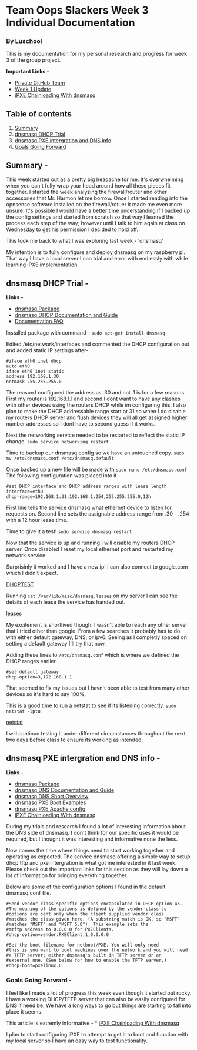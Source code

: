 # Team Oops Slackers Week 3 Individual Documentation
### By Luschool

This is my documentation for my personal research and progress for week 3 of the group project.

**Important Links -**
* [Private GitHub Team](https://github.com/orgs/FOSSClass/teams/oops-slackers)
* [Week 1 Update](https://github.com/luschool/oopsslackerstemp/blob/master/OopsSlackersWeek1Individual.md)
* [iPXE Chainloading With dnsmasq](https://qiita.com/arachan@github/items/666ca37e0d3d93c379a9)


## Table of contents
1. [Summary](#sum)
2. [dnsmasq DHCP Trial](#trial)
3. [dnsmasq PXE intergration and DNS info](#pxe)
4. [Goals Going Forward](#future)

<a name="sum"></a>

## Summary -  

This week started out as a pretty big headache for me. It's overwhelming when you can't fully
wrap your head around how all these pieces fit together. I started the week analyzing 
the firewall/router and other accessories that Mr. Harmon let me borrow. Once I started 
reading into the opnsense software installed on the firewall/rotuer it made me even 
more unsure. It's possible I would have a better time understanding if I backed up 
the config settings and started from scratch so that way I leanred the process
each step of the way; however until I talk to him again at class on Wednesday to get 
his permission I decided to hold off. 

This took me back to what I was exploring last week - 'dnsmasq'

My intention is to fully configure and deploy dnsmasq on my raspberry pi. That way I have a local 
server I can trial and error with endlessly with while learning iPXE implementation. 


<a name="trial"></a>

## dnsmasq DHCP Trial - 

**Links -**
* [dnsmasq Package](https://packages.debian.org/stretch/dnsmasq)
* [dnsmasq DHCP Documentation and Guide](https://www.raspberrypi.org/learning/networking-lessons/lesson-3/plan/)
* [Documentation FAQ](http://www.thekelleys.org.uk/dnsmasq/docs/FAQ)

Installed package with command -
`sudo apt-get install dnsmasq`

Edited /etc/network/interfaces and commented the DHCP configuration out and added static IP settings after-
```
#iface eth0 inet dhcp
auto eth0
iface eth0 inet static
address 192.168.1.30
netmask 255.255.255.0
```

The reason I configured the address as .30 and not .1 is for a few reasons. First my router is 192.168.1.1
and second I dont want to have any clashes with other devices using the routers DHCP while im configuring this.
I also plan to make the DHCP addressable range start at 31 so when I do disable my routers DHCP server
and flush devices they will all get assigned higher number addresses so I dont have to second guess if it works.

Next the networking service needed to be restarted to reflect the static IP change.
`sudo service networking restart`

Time to backup our dnsmasq config so we have an untouched copy. 
`sudo mv /etc/dnsmasq.conf /etc/dnsmasq.default`

Once backed up a new file will be made with `sudo nano /etc/dnsmasq.conf`
The following configuration was placed into it -
```
#set DHCP interface and DHCP address ranges with lease length
interface=eth0
dhcp-range=192.168.1.31,192.168.1.254,255.255.255.0,12h

```
First line tells the service dnsmasq what ethernet device to listen for requests on.
Second line sets the assignable address range from .30 - .254 with a 12 hour lease time. 

Time to give it a test! `sudo service dnsmasq restart`

Now that the service is up and running I will disable my routers DHCP server.
Once disabled I reset my local ethernet port and restarted my network.service.

Surprisinly it worked and I have a new ip! I can also connect to google.com which
I didn't expect.

[DHCPTEST](pics/DHCPTest1.png)

Running `cat /var/lib/misc/dnsmasq.leases` on my server I can see the details of each
lease the service has handed out. 

[leases](pics/leases.png)

My excitement is shortlived though. I wasn't able to reach any other server that I tried
other than google. From a few searches it probably has to do with either default gateway,
DNS, or ipv6. Seeing as I completly spaced on setting a default gateway I'll try that now.


Adding these lines to `/etc/dnsmasq.conf` which is where we defined the DHCP ranges earlier.
```
#set default gateway
dhcp-option=3,192.168.1.1
```

That seemed to fix my issues but I havn't been able to test from many other devices so it's
hard to say 100%.

This is a good time to run a netstat to see if its listening correctly. `sudo netstat -lptu`

[netstat](pics/Netstat.png)


I will continue testing it under different circumstances throughout the next two days 
before class to ensure its working as intended.

<a name="pxe"></a>

## dnsmasq PXE intergration and DNS info - 

**Links -**
* [dnsmasq Package](https://packages.debian.org/stretch/dnsmasq)
* [dnsmasq DNS Documentation and Guide](https://www.raspberrypi.org/learning/networking-lessons/lesson-4/plan/)
* [dnsmasq DNS Short Overview](https://www.linux.com/learn/dnsmasq-easy-lan-name-services)
* [dnsmasq PXE Boot Examples](https://www.richud.com/wiki/Network_iPXE_dnsmasq_Examples_PXE_BOOT)
* [dnsmasq PXE Apache config](http://backreference.org/2013/11/24/pxe-server-with-dnsmasq-apache-and-ipxe/)
* [iPXE Chainloading With dnsmasq](https://qiita.com/arachan@github/items/666ca37e0d3d93c379a9)

During my trials and research I found a lot of interesting information about the DNS side of dnsmasq.
I don't think for our specific uses it would be required, but I thought it was interesting and 
informative none the less.

Now comes the time where things need to start working together and operating as expected. The service
dnsmasq offering a simple way to setup dhcp tftp and pxe intergration is what got me interested in it last week.
Please check out the important links for this section as they will lay down a lot of information for bringing
everything together.

Below are some of the configuration options I found in the default dnsmasq.conf file.
```
#Send vendor-class specific options encapsulated in DHCP option 43.
#The meaning of the options is defined by the vendor-class so
#options are sent only when the client supplied vendor class
#matches the class given here. (A substring match is OK, so "MSFT"
#matches "MSFT" and "MSFT 5.0"). This example sets the
#mtftp address to 0.0.0.0 for PXEClients.
#dhcp-option=vendor:PXEClient,1,0.0.0.0

#Set the boot filename for netboot/PXE. You will only need
#this is you want to boot machines over the network and you will need
#a TFTP server; either dnsmasq's built in TFTP server or an
#external one. (See below for how to enable the TFTP server.)
#dhcp-boot=pxelinux.0
```


<a name="future"></a>

### Goals Going Forward -  

I feel like I made a lot of progress this week even though it started out rocky. I have a working DHCP/TFTP server
that can also be easily configured for DNS if need be. We have a long ways to go but things are starting
to fall into place it seems. 

This article is extremly informative - * [iPXE Chainloading With dnsmasq](https://qiita.com/arachan@github/items/666ca37e0d3d93c379a9)

I plan to start configuring iPXE to attempt to get it to boot and function with my local server so I 
have an easy way to test functionality. 
